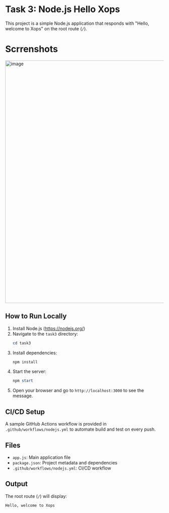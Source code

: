 # Task 3: Node.js Hello Xops

This project is a simple Node.js application that responds with "Hello, welcome to Xops" on the root route (`/`).

# Scrrenshots

<img width="1366" height="768" alt="image" src="https://github.com/user-attachments/assets/0b4b4370-2189-4ea3-858e-2f4e1762c7a3" />


## How to Run Locally

1. Install Node.js (https://nodejs.org/)
2. Navigate to the `task3` directory:
   ```powershell
   cd task3
   ```
3. Install dependencies:
   ```powershell
   npm install
   ```
4. Start the server:
   ```powershell
   npm start
   ```
5. Open your browser and go to `http://localhost:3000` to see the message.

## CI/CD Setup

A sample GitHub Actions workflow is provided in `.github/workflows/nodejs.yml` to automate build and test on every push.

## Files
- `app.js`: Main application file
- `package.json`: Project metadata and dependencies
- `.github/workflows/nodejs.yml`: CI/CD workflow

## Output
The root route (`/`) will display:
```
Hello, welcome to Xops
```
